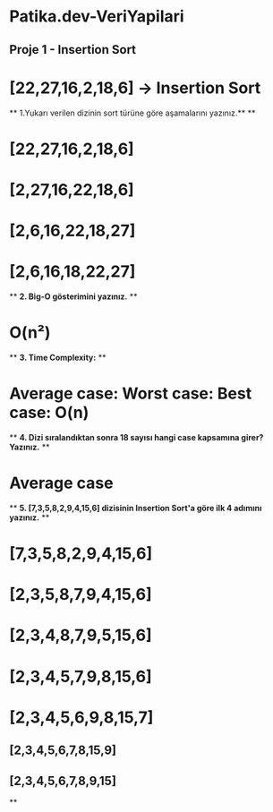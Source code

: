 # Patika.dev-VeriYapilari
## Proje 1 - Insertion Sort
#
# [22,27,16,2,18,6] -> Insertion Sort
** 1.Yukarı verilen dizinin sort türüne göre aşamalarını yazınız.**
**
# [22,27,16,2,18,6]
# [2,27,16,22,18,6]
# [2,6,16,22,18,27]
# [2,6,16,18,22,27]
**
**2. Big-O gösterimini yazınız.**
**
# O(n²) 
**
**3. Time Complexity:**
**
# Average case: Worst case: Best case: O(n) 
**
**4. Dizi sıralandıktan sonra 18 sayısı hangi case kapsamına girer? Yazınız.**
**
# Average case
**
**5. [7,3,5,8,2,9,4,15,6] dizisinin Insertion Sort'a göre ilk 4 adımını yazınız.**
**
# [7,3,5,8,2,9,4,15,6]
# [2,3,5,8,7,9,4,15,6]
# [2,3,4,8,7,9,5,15,6]
# [2,3,4,5,7,9,8,15,6]
# [2,3,4,5,6,9,8,15,7]
## [2,3,4,5,6,7,8,15,9]
## [2,3,4,5,6,7,8,9,15]
**
